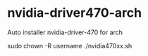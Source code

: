 # nvidia-driver470-arch
Auto installer nvidia-driver-470 for arch






sudo chown -R username ./nvidia470xx.sh
